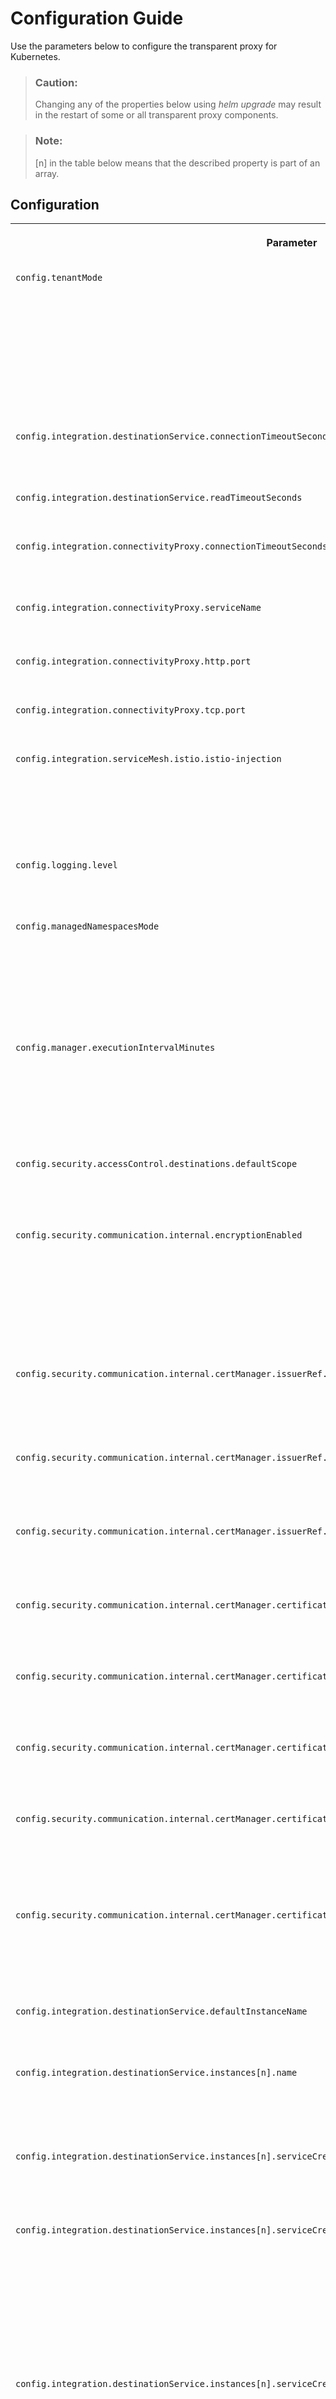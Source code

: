 <!-- loio2a22cd7872964e6a9ceb5af72920cfd0 -->

# Configuration Guide

Use the parameters below to configure the transparent proxy for Kubernetes.

> ### Caution:  
> Changing any of the properties below using *helm upgrade* may result in the restart of some or all transparent proxy components.

> ### Note:  
> \[n\] in the table below means that the described property is part of an array.



<a name="loio2a22cd7872964e6a9ceb5af72920cfd0__config"/>

## Configuration


<table>
<tr>
<th valign="top">

Parameter

</th>
<th valign="top">

Description

</th>
<th valign="top">

Default Value

</th>
<th valign="top">

Example

</th>
<th valign="top">

Required

</th>
</tr>
<tr>
<td valign="top">

`config.tenantMode`

</td>
<td valign="top">

Defines the tenant mode in which the transparent proxy is working.

Default value *"dedicated"* specifies that only destinations defined in the subaccount in a service key can be exposed and accessed via the transparent proxy. The other option *"shared"* specifies that the proxy can work with different tenants subscribed to the provider in the service key. In this mode, on each request the *"X-Tenant-Subdomain"* or *"X-Tenant-Id"* header is required. The tenant mode *"shared"* works only for destinations of type HTTP.

</td>
<td valign="top">

"dedicated"

</td>
<td valign="top">

 

</td>
<td valign="top">

 

</td>
</tr>
<tr>
<td valign="top">

`config.integration.destinationService.connectionTimeoutSeconds`

</td>
<td valign="top">

Connect timeout that would be used when getting access tokens and Destination service clients. \[1, 60\] seconds allowed.

</td>
<td valign="top">

5

</td>
<td valign="top">

20

</td>
<td valign="top">

False

</td>
</tr>
<tr>
<td valign="top">

`config.integration.destinationService.readTimeoutSeconds`

</td>
<td valign="top">

Read timeout that would be used when getting access tokens and Destination service clients. \[1, 60\] seconds allowed.

</td>
<td valign="top">

10

</td>
<td valign="top">

20

</td>
<td valign="top">

False

</td>
</tr>
<tr>
<td valign="top">

`config.integration.connectivityProxy.connectionTimeoutSeconds`

</td>
<td valign="top">

The connect timeout must be used when accessing an HTTP system with `ProxyType`=`OnPremise` through the connectivity proxy. \[1, 60\] seconds allowed.

</td>
<td valign="top">

1

</td>
<td valign="top">

20

</td>
<td valign="top">

False

</td>
</tr>
<tr>
<td valign="top">

`config.integration.connectivityProxy.serviceName`

</td>
<td valign="top">

Kubernetes service name and namespace associated with the connectivity proxy workload.

</td>
<td valign="top">

None

</td>
<td valign="top">

`connectivity-proxy.<namespace>`

</td>
<td valign="top">

False

</td>
</tr>
<tr>
<td valign="top">

`config.integration.connectivityProxy.http.port` 

</td>
<td valign="top">

Port on which the HTTP interface of the connectivity proxy is started.

</td>
<td valign="top">

20003

</td>
<td valign="top">

 

</td>
<td valign="top">

False

</td>
</tr>
<tr>
<td valign="top">

`config.integration.connectivityProxy.tcp.port` 

</td>
<td valign="top">

Port on which the TCP interface of the connectivity proxy is started.

</td>
<td valign="top">

20004

</td>
<td valign="top">

 

</td>
<td valign="top">

False

</td>
</tr>
<tr>
<td valign="top">

`config.integration.serviceMesh.istio.istio-injection`

</td>
<td valign="top">

Integration with Istio service mesh.

The only acceptable value is 'enabled'. If set, the transparent proxy components will be integrated in the mesh, otherwise they will be exclusively removed from the mesh.

If the configuration is changed, it triggers a restart.

</td>
<td valign="top">

"enabled"

</td>
<td valign="top">

 

</td>
<td valign="top">

False

</td>
</tr>
<tr>
<td valign="top">

`config.logging.level` 

</td>
<td valign="top">

The initial log level across all transparent proxy components. The log levels can be changed dynamically, see [Troubleshooting](https://wiki.one.int.sap/wiki/display/NGP/TP+Troubleshooting).

</td>
<td valign="top">

info

</td>
<td valign="top">

 

</td>
<td valign="top">

False

</td>
</tr>
<tr>
<td valign="top">

`config.managedNamespacesMode` 

</td>
<td valign="top">

The mode in which transparent proxy operates with the destinations in the cluster. Possible values are "all" or "labelSelector".

If "labelSelector" is set, the transparent proxy operates only in namespaces labeled with *transparent-proxy.connectivity.api.sap/namespace:<namespace where TP is installed in\>*.

</td>
<td valign="top">

all

</td>
<td valign="top">

 

</td>
<td valign="top">

False

</td>
</tr>
<tr>
<td valign="top">

`config.manager.executionIntervalMinutes`

</td>
<td valign="top">

The execution interval in minutes, on which the destination resource updates are fetched and applied to the cluster.

> ### Tip:  
> We recommend that you do not set this value higher than 5, if there are frequent updates on destinations.



</td>
<td valign="top">

3

</td>
<td valign="top">

 

</td>
<td valign="top">

False

</td>
</tr>
<tr>
<td valign="top">

`config.security.accessControl.destinations.defaultScope`

</td>
<td valign="top">

Defines the default scope of destination custom resources. Possible values are “namespaced” or “clusterWide”.

See [Restrict Access Using Scoping](restrict-access-using-scoping-bd47cbe.md).

</td>
<td valign="top">

"namespaced"

</td>
<td valign="top">

 

</td>
<td valign="top">

True

</td>
</tr>
<tr>
<td valign="top">

`config.security.communication.internal.encryptionEnabled` 

</td>
<td valign="top">

Enables/disables mTLS communication between the transparent proxy components.

It should be disabled only in test environments or if you implement your own mTLS solution like Istio for example.

> ### Note:  
> Make sure you install the [cert-manager](https://cert-manager.io/) in advance.



</td>
<td valign="top">

true

</td>
<td valign="top">

 

</td>
<td valign="top">

 

</td>
</tr>
<tr>
<td valign="top">

`config.security.communication.internal.certManager.issuerRef.kind` 

</td>
<td valign="top">

The *cert-manager* custom Kubernetes resource type of the CA. Must be one of \(`Issuer` or `ClusterIssuer`\).

Only applicable for cert-manager.io \([https://cert-manager.io/docs/](https://cert-manager.io/docs/)\).

</td>
<td valign="top">

 

</td>
<td valign="top">

Issuer

</td>
<td valign="top">

False when encryption is disabled

</td>
</tr>
<tr>
<td valign="top">

`config.security.communication.internal.certManager.issuerRef.name` 

</td>
<td valign="top">

The name of the installed cert-manager issuer.

</td>
<td valign="top">

 

</td>
<td valign="top">

sap-transp-proxy-issuer

</td>
<td valign="top">

False when encryption is disabled

</td>
</tr>
<tr>
<td valign="top">

`config.security.communication.internal.certManager.issuerRef.namespace`

</td>
<td valign="top">

The namespace of the installed cert-manager issuer. Only applicable for cert.gardener.cloud \([https://github.com/gardener/cert-management](https://github.com/gardener/cert-management)\).

</td>
<td valign="top">

 

</td>
<td valign="top">

 

</td>
<td valign="top">

 

</td>
</tr>
<tr>
<td valign="top">

`config.security.communication.internal.certManager.certificate.privateKey.algorithm` 

</td>
<td valign="top">

Check cert-manager private key [docs](https://cert-manager.io/docs/reference/api-docs/#cert-manager.io/v1.CertificatePrivateKey).

Only applicable for cert-manager.io \([https://cert-manager.io/docs/](https://cert-manager.io/docs/)\).

</td>
<td valign="top">

 

</td>
<td valign="top">

ECDSA

</td>
<td valign="top">

False

</td>
</tr>
<tr>
<td valign="top">

`config.security.communication.internal.certManager.certificate.privateKey.encoding` 

</td>
<td valign="top">

Check cert-manager private key [docs](https://cert-manager.io/docs/reference/api-docs/#cert-manager.io/v1.CertificatePrivateKey).

Only applicable for cert-manager.io \([https://cert-manager.io/docs/](https://cert-manager.io/docs/)\).

</td>
<td valign="top">

 

</td>
<td valign="top">

PKCS8

</td>
<td valign="top">

False

</td>
</tr>
<tr>
<td valign="top">

`config.security.communication.internal.certManager.certificate.privateKey.size` 

</td>
<td valign="top">

Check cert-manager private key [docs](https://cert-manager.io/docs/reference/api-docs/#cert-manager.io/v1.CertificatePrivateKey).

Only applicable for cert-manager.io \([https://cert-manager.io/docs/](https://cert-manager.io/docs/)\).

</td>
<td valign="top">

 

</td>
<td valign="top">

256

</td>
<td valign="top">

False

</td>
</tr>
<tr>
<td valign="top">

`config.security.communication.internal.certManager.certificate.duration` 

</td>
<td valign="top">

The duration for which the certificates will be valid. Minimum accepted duration is 1 hour. Value must be in units accepted by [Go time.ParseDuration](https://golang.org/pkg/time/#ParseDuration).

Only applicable for cert-manager.io \([https://cert-manager.io/docs/](https://cert-manager.io/docs/)\).

</td>
<td valign="top">

 

</td>
<td valign="top">

720h

</td>
<td valign="top">

False

</td>
</tr>
<tr>
<td valign="top">

`config.security.communication.internal.certManager.certificate.renewBefore` 

</td>
<td valign="top">

How long before expiry the *cert-manager* should renew the currently issued certificate. Value must be in units accepted by [Go time.ParseDuration](https://golang.org/pkg/time/#ParseDuration).

Only applicable for cert-manager.io \([https://cert-manager.io/docs/](https://cert-manager.io/docs/)\).

</td>
<td valign="top">

 

</td>
<td valign="top">

240h

</td>
<td valign="top">

False

</td>
</tr>
<tr>
<td valign="top">

`config.integration.destinationService.defaultInstanceName`

</td>
<td valign="top">

Name of the default destination service instance to be used when `destinationServiceInstanceName` is not provided in the destination custom resource specification.

</td>
<td valign="top">

 

</td>
<td valign="top">

 

</td>
<td valign="top">

False

</td>
</tr>
<tr>
<td valign="top">

`config.integration.destinationService.instances[n].name`

</td>
<td valign="top">

Name of the destination service instance that is described. You can use it as `config.integration.destinationService.defaultInstanceName` or reference it in the destination custom resource specification as `destinationServiceInstanceName`.

</td>
<td valign="top">

 

</td>
<td valign="top">

 

</td>
<td valign="top">

False

</td>
</tr>
<tr>
<td valign="top">

`config.integration.destinationService.instances[n].serviceCredentials.secretName` 

</td>
<td valign="top">

The name of the existing secret, which holds the credentials for the Destination service or the name of the secret to be created based on the "secretName", "secretData", "secretKey" fields.

</td>
<td valign="top">

destination-service-key

</td>
<td valign="top">

 

</td>
<td valign="top">

False

</td>
</tr>
<tr>
<td valign="top">

`config.integration.destinationService.instances[n].serviceCredentials.secretKey` 

</td>
<td valign="top">

The key in the Destination service secret resource, which holds the base64-encoded value of the destination service key.

> ### Note:  
> Make sure you provide the right key for an existing secret. Required when the transparent proxy should create a secret and not required when describing an existing secret.



</td>
<td valign="top">

 

</td>
<td valign="top">

 

</td>
<td valign="top">

False

</td>
</tr>
<tr>
<td valign="top">

`config.integration.destinationService.instances[n].serviceCredentials.secretData` 

</td>
<td valign="top">

The base64-encoded value of the service key, obtained from the Destination service instance. Required when transparent proxy should create secret and not required when describing an existing secret.

> ### Note:  
> The base64 encoded value of the service key can only be specified during [Installation with Helm](installation-with-helm-d201be0.md).



</td>
<td valign="top">

 

</td>
<td valign="top">

 

</td>
<td valign="top">

False

</td>
</tr>
<tr>
<td valign="top">

`config.integration.destinationService.instances[n].serviceCredentials.secretNamespace` 

</td>
<td valign="top">

The namespace of the existing secret to be used, which holds the credentials for the Destination service. This field should not be present if there is no existing secret and the transparent proxy would create one based on the "secretName", "secretData", "secretKey" fields.

</td>
<td valign="top">

 

</td>
<td valign="top">

 

</td>
<td valign="top">

False

</td>
</tr>
<tr>
<td valign="top">

`config.integration.destinationService.instances[n].serviceCredentials.privateKey.secretName` 

</td>
<td valign="top">

The name of the Kubenetes secret, which holds the private key to authenticate if using an x.509-based service key to the Destination service.

</td>
<td valign="top">

x509-svc-key-private-key

</td>
<td valign="top">

 

</td>
<td valign="top">

False

</td>
</tr>
<tr>
<td valign="top">

`config.integration.destinationService.instances[n].serviceCredentials.privateKey.secretInternalKey` 

</td>
<td valign="top">

The name of the internal key inside the Kubenetes secret holding the private key to authenticate if using an x.509-based service key to the Destination service.

</td>
<td valign="top">

pk.pem

</td>
<td valign="top">

 

</td>
<td valign="top">

False

</td>
</tr>
<tr>
<td valign="top">

`config.integration.destinationService.instances[n].associateWith.connectivityProxy.locallyConfiguredRegionId`

</td>
<td valign="top">

The locally configured region id from the connectivity proxy multi region configurations, that will be used by default when consuming destinations from the given destination service instance. Will be overridden for HTTP scenarios if header`SAP-Connectivity-Region-Configuration-Id` is passed.

</td>
<td valign="top">

 

</td>
<td valign="top">

 

</td>
<td valign="top">

False

</td>
</tr>
<tr>
<td valign="top">

`deployment.image.registry`

</td>
<td valign="top">

Name of the registry from which the transparent proxy will be downloaded.

</td>
<td valign="top">

docker.io

</td>
<td valign="top">

 

</td>
<td valign="top">

False

</td>
</tr>
<tr>
<td valign="top">

`deployment.image.repository` 

</td>
<td valign="top">

Name of the repository.

</td>
<td valign="top">

sapse

</td>
<td valign="top">

 

</td>
<td valign="top">

False

</td>
</tr>
<tr>
<td valign="top">

`deployment.image.pullPolicy`

</td>
<td valign="top">

One of `Always`, `Never`, `IfNotPresent`.

For more information, see [Updating Images](https://kubernetes.io/docs/concepts/containers/images/) \(Kubernetes documentation\).

</td>
<td valign="top">

“IfNotPresent”

</td>
<td valign="top">

 

</td>
<td valign="top">

False

</td>
</tr>
<tr>
<td valign="top">

`deployment.image.pullSecret`

</td>
<td valign="top">

The secret used for authenticating against the repository \(not required when using the Docker registry\).

</td>
<td valign="top">

 

</td>
<td valign="top">

 

</td>
<td valign="top">

False

</td>
</tr>
<tr>
<td valign="top">

`deployment.image.tag`

</td>
<td valign="top">

Version of the transparent proxy images to be deployed.

</td>
<td valign="top">

<Version of the helm chart\>

</td>
<td valign="top">

1.0.0

</td>
<td valign="top">

False

</td>
</tr>
<tr>
<td valign="top">

`deployment.replicas.http`

</td>
<td valign="top">

Amount of transparent HTTP proxy pods to start.

</td>
<td valign="top">

1

</td>
<td valign="top">

 

</td>
<td valign="top">

False

</td>
</tr>
<tr>
<td valign="top">

`deployment.replicas.tcp`

</td>
<td valign="top">

Amount of transparent TCP proxy pods for each TCP destination to start from this deployment.

</td>
<td valign="top">

1

</td>
<td valign="top">

 

</td>
<td valign="top">

False

</td>
</tr>
<tr>
<td valign="top">

`deployment.resources.http.request.cpu`

</td>
<td valign="top">

The Kubernetes scheduler uses this information to decide which node to place the pod on. If there are no nodes with the specified amount of CPU resources, the pod won't be scheduled \(and therefore started\).

</td>
<td valign="top">

0.2

</td>
<td valign="top">

 

</td>
<td valign="top">

False

</td>
</tr>
<tr>
<td valign="top">

`deployment.resources.http.request.memory`

</td>
<td valign="top">

The Kubernetes scheduler uses this information to decide which node to place the pod on. If there are no nodes with the specified amount of memory, the pod won't be scheduled \(and therefore started\).

</td>
<td valign="top">

256M

</td>
<td valign="top">

 

</td>
<td valign="top">

False

</td>
</tr>
<tr>
<td valign="top">

`deployment.resources.http.limits.cpu`

</td>
<td valign="top">

The Kubelet enforces the limit so that the running container is not allowed to use more CPU resources than the set limit. If the limit is crossed, the process is throttled.

</td>
<td valign="top">

0.4

</td>
<td valign="top">

 

</td>
<td valign="top">

False

</td>
</tr>
<tr>
<td valign="top">

`deployment.resources.http.limits.memory`

</td>
<td valign="top">

The Kubelet enforces the limit so that the running container is not allowed to use more memory than the set limit. If the limit is crossed, the process is terminated with an out of memory \(OOM\) error.

</td>
<td valign="top">

512M

</td>
<td valign="top">

 

</td>
<td valign="top">

False

</td>
</tr>
<tr>
<td valign="top">

`deployment.resources.tcp.request.cpu`

</td>
<td valign="top">

The Kubernetes scheduler uses this information to decide which node to place the pod on. If there are no nodes with the specified amount of CPU resources, the pod won't be scheduled \(and therefore started\).

</td>
<td valign="top">

0.05

</td>
<td valign="top">



</td>
<td valign="top">

False

</td>
</tr>
<tr>
<td valign="top">

`deployment.resources.tcp.request.memory` 

</td>
<td valign="top">

The Kubernetes scheduler uses this information to decide which node to place the Pod on. If there are no nodes with the specified amount of memory, the pod won't be scheduled \(and therefore started\).

</td>
<td valign="top">

32M

</td>
<td valign="top">



</td>
<td valign="top">

False

</td>
</tr>
<tr>
<td valign="top">

`deployment.resources.tcp.limits.cpu`

</td>
<td valign="top">

The Kubernetes enforces the limit so that the running container is not allowed to use more CPU resources than the set limit. In case the limit is crossed, the process would be throttled.

</td>
<td valign="top">

0.1

</td>
<td valign="top">



</td>
<td valign="top">

False

</td>
</tr>
<tr>
<td valign="top">

`deployment.resources.tcp.limits.memory` 

</td>
<td valign="top">

The Kubelet enforces the limit so that the running container is not allowed to use more memory than the set limit. In case the limit is crossed, the process would be terminated with an out-of-memory \(OOM\) error.

</td>
<td valign="top">

64M

</td>
<td valign="top">



</td>
<td valign="top">

False

</td>
</tr>
<tr>
<td valign="top">

`deployment.autoscaling.http.horizontal.enabled`

</td>
<td valign="top">

Enables or disables the *Horizontal Pod Autoscaler* mechanism see [Horizontal Pod Autoscaler](https://kubernetes.io/docs/tasks/run-application/horizontal-pod-autoscale/) \(Kubernetes documentation\) for HTTP proxy pods.

> ### Note:  
> You cannot enable both horizontal and vertical autoscaling. If you want to use horizontal autoscaling, `deployment.autoscaling.http.vertical.enabled` must not be set to `true`.



</td>
<td valign="top">

False

</td>
<td valign="top">

 

</td>
<td valign="top">

False

</td>
</tr>
<tr>
<td valign="top">

`deployment.autoscaling.http.horizontal.maxReplicaCount`

</td>
<td valign="top">

Upper limit for the number of HTTP transparent proxy replicas to which the autoscaler can scale up. It should be higher than `deployment.replicas.http`.

</td>
<td valign="top">

2

</td>
<td valign="top">

 

</td>
<td valign="top">

False

</td>
</tr>
<tr>
<td valign="top">

`deployment.autoscaling.http.horizontal.metrics.cpuAverageUtilization`

</td>
<td valign="top">

Target value of the average CPU metric across all transparent HTTP proxy pods, represented as a percentage of the requested value of the CPU for the pods.

</td>
<td valign="top">

80

</td>
<td valign="top">

 

</td>
<td valign="top">

False

</td>
</tr>
<tr>
<td valign="top">

`deployment.autoscaling.http.horizontal.metrics.memoryAverageUtilization`

</td>
<td valign="top">

Target value of the average memory metric across all transparent HTTP proxy pods, represented as a percentage of the requested value of the memory for the pods.

</td>
<td valign="top">

80

</td>
<td valign="top">

 

</td>
<td valign="top">

False

</td>
</tr>
<tr>
<td valign="top">

`deployment.autoscaling.http.vertical.enabled` 

</td>
<td valign="top">

Enables or disables the *Vertical Pod Autoscaler* mechanism for http proxy pods.

To take effect, the vertical pod autoscaling mechanism for the cluster should be enabled.

See [Vertical Pod Auto-Scaling](https://github.com/gardener/gardener/blob/master/docs/usage/shoot_autoscaling.md#vertical-pod-auto-scaling) for details.

> ### Note:  
> You cannot enable both horizontal and vertical autoscaling. If you want to use vertical autoscaling, `deployment.autoscaling.http.horizontal.enabled` must not be set to `true`.



</td>
<td valign="top">

false

</td>
<td valign="top">

 

</td>
<td valign="top">

False

</td>
</tr>
<tr>
<td valign="top">

`deployment.autoscaling.http.vertical.updateMode` 

</td>
<td valign="top">

The mode in which the *Vertical Pod Autoscaler* should operate.

See [Vertical Pod Autoscaler Quick start](https://github.com/kubernetes/autoscaler/tree/master/vertical-pod-autoscaler#quick-start) for details.

</td>
<td valign="top">

"Off"

</td>
<td valign="top">

 

</td>
<td valign="top">

False

</td>
</tr>
<tr>
<td valign="top">

`deployment.autoscaling.http.vertical.minAllowed.cpu` 

</td>
<td valign="top">

Specifies the minimal amount of CPU that will be recommended for each HTTP proxy pod. By default there is no minimum.

> ### Note:  
> There are 2 containers in each HTTP proxy pod.



</td>
<td valign="top">

 

</td>
<td valign="top">

0.2

</td>
<td valign="top">

False

</td>
</tr>
<tr>
<td valign="top">

`deployment.autoscaling.http.vertical.minAllowed.memory` 

</td>
<td valign="top">

Specifies the minimal amount of memory that will be recommended for each HTTP proxy pod. By default, there is no minimum.

> ### Note:  
> There are 2 containers in each HTTP proxy pod.



</td>
<td valign="top">

 

</td>
<td valign="top">

256M

</td>
<td valign="top">

False

</td>
</tr>
<tr>
<td valign="top">

`deployment.autoscaling.http.vertical.maxAllowed.cpu`

</td>
<td valign="top">

Specifies the maximum amount of CPU that will be recommended for each HTTP proxy pod. By default, there is no maximum.

> ### Note:  
> There are 2 containers in each HTTP proxy pod.



</td>
<td valign="top">

 

</td>
<td valign="top">

0.4

</td>
<td valign="top">

False

</td>
</tr>
<tr>
<td valign="top">

`deployment.autoscaling.http.vertical.maxAllowed.memory` 

</td>
<td valign="top">

Specifies the maximum amount of memory that will be recommended for each HTTP proxy pod. By default, there is no maximum.

> ### Note:  
> There are 2 containers in each HTTP proxy pod.



</td>
<td valign="top">

 

</td>
<td valign="top">

512M

</td>
<td valign="top">

False

</td>
</tr>
<tr>
<td valign="top">

`deployment.autoscaling.tcp.horizontal.enabled`

</td>
<td valign="top">

Enables or disables the *Horizontal Pod Autoscaler* mechanism see [Horizontal Pod Autoscaler](https://kubernetes.io/docs/tasks/run-application/horizontal-pod-autoscale/) \(Kubernetes documentation\) for TCP proxy pods.

> ### Note:  
> You cannot enable both horizontal and vertical autoscaling. If you want to use horizontal autoscaling, `deployment.autoscaling.tcp.vertical.enabled` must not be set to `true`.



</td>
<td valign="top">

False

</td>
<td valign="top">

 

</td>
<td valign="top">

False

</td>
</tr>
<tr>
<td valign="top">

`deployment.autoscaling.tcp.horizontal.maxReplicaCount`

</td>
<td valign="top">

Upper limit for the number of TCP transparent proxy replicas to which the autoscaler can scale up. It should be higher than `deployment.replicas.tcp`.

</td>
<td valign="top">

2

</td>
<td valign="top">

 

</td>
<td valign="top">

False

</td>
</tr>
<tr>
<td valign="top">

`deployment.autoscaling.tcp.horizontal.metrics.cpuAverageUtilization`

</td>
<td valign="top">

Target value of the average CPU metric across all transparent TCP proxy pods for a given destination instance, represented as a percentage of the requested value of the CPU for the pods.

</td>
<td valign="top">

80

</td>
<td valign="top">

 

</td>
<td valign="top">

False

</td>
</tr>
<tr>
<td valign="top">

`deployment.autoscaling.tcp.horizontal.metrics.memoryAverageUtilization` 

</td>
<td valign="top">

Target value of the average memory metric across transparent TCP proxy pods for a given destination instance, represented as a percentage of the requested value of the memory for the pods.

</td>
<td valign="top">

80

</td>
<td valign="top">

 

</td>
<td valign="top">

False

</td>
</tr>
<tr>
<td valign="top">

`deployment.autoscaling.tcp.vertical.enabled` 

</td>
<td valign="top">

Enables or disables the *Vertical Pod Autoscaler* mechanism for TCP proxy pods.

To take effect, the vertical pod autoscaling mechanism for the cluster should be enabled.

See [Vertical Pod Auto-Scaling](https://github.com/gardener/gardener/blob/master/docs/usage/shoot_autoscaling.md#vertical-pod-auto-scaling) for details.

> ### Note:  
> You cannot enable both horizontal and vertical autoscaling. If you want to use vertical autoscaling, `deployment.autoscaling.tcp.horizontal.enabled` must not be set to `true`.



</td>
<td valign="top">

false

</td>
<td valign="top">

 

</td>
<td valign="top">

False

</td>
</tr>
<tr>
<td valign="top">

`deployment.autoscaling.tcp.vertical.updateMode`

</td>
<td valign="top">

The mode in which the *Vertical Pod Autoscaler* should operate.

See [Vertical Pod Autoscaler Quick start](https://github.com/kubernetes/autoscaler/tree/master/vertical-pod-autoscaler#quick-start) for details.

</td>
<td valign="top">

"Off"

</td>
<td valign="top">

 

</td>
<td valign="top">

False

</td>
</tr>
<tr>
<td valign="top">

`deployment.autoscaling.tcp.vertical.minAllowed.cpu` 

</td>
<td valign="top">

Specifies the minimal amount of CPU that will be recommended for each TCP proxy pod.

By default there is no minimum.

</td>
<td valign="top">

 

</td>
<td valign="top">

0.2

</td>
<td valign="top">

False

</td>
</tr>
<tr>
<td valign="top">

`deployment.autoscaling.tcp.vertical.minAllowed.memory` 

</td>
<td valign="top">

Specifies the minimal amount of memory that will be recommended for each TCP proxy pod.

By default there is no minimum.

</td>
<td valign="top">

 

</td>
<td valign="top">

256M

</td>
<td valign="top">

False

</td>
</tr>
<tr>
<td valign="top">

`deployment.autoscaling.tcp.vertical.maxAllowed.cpu` 

</td>
<td valign="top">

Specifies the maximum amount of CPU that will be recommended for each TCP proxy pod.

By default there is no maximum.

</td>
<td valign="top">

 

</td>
<td valign="top">

0.4

</td>
<td valign="top">

False

</td>
</tr>
<tr>
<td valign="top">

`deployment.autoscaling.tcp.vertical.maxAllowed.memory` 

</td>
<td valign="top">

Specifies the maximum amount of memory that will be recommended for each TCP proxy pod.

By default there is no maximum.

</td>
<td valign="top">

 

</td>
<td valign="top">

512M

</td>
<td valign="top">

False

</td>
</tr>
</table>

If you want to pull docker images from the *SAP Repository-Based Shipment Channel* \(RBSC\), use the following configuration:

-   `deployment.image.registry` = `73554900100900006891.dockersrv.cdn.repositories.cloud.sap`
-   `deployment.image.repository` = `com.sap.core.connectivity.transparent-proxy`
-   `deployment.image.pullSecret` = See [Lifecycle Management](lifecycle-management-1c18e0c.md).

